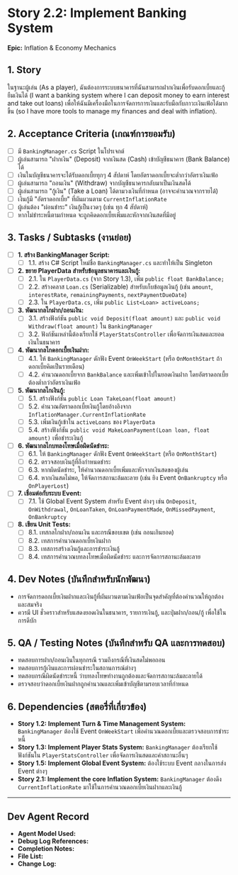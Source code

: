 # Story 2.2: Implement Banking System

**Epic:** Inflation & Economy Mechanics

## 1. Story
ในฐานะผู้เล่น (As a player), ฉันต้องการระบบธนาคารที่ฉันสามารถฝากเงินเพื่อรับดอกเบี้ยและกู้ยืมเงินได้ (I want a banking system where I can deposit money to earn interest and take out loans) เพื่อให้ฉันมีเครื่องมือในการจัดการการเงินและรับมือกับภาวะเงินเฟ้อได้มากขึ้น (so I have more tools to manage my finances and deal with inflation).

## 2. Acceptance Criteria (เกณฑ์การยอมรับ)
- [ ] มี `BankingManager.cs` Script ในโปรเจกต์
- [ ] ผู้เล่นสามารถ "ฝากเงิน" (Deposit) จากเงินสด (Cash) เข้าบัญชีธนาคาร (Bank Balance) ได้
- [ ] เงินในบัญชีธนาคารจะได้รับดอกเบี้ยทุกๆ 4 สัปดาห์ โดยอัตราดอกเบี้ยจะต่ำกว่าอัตราเงินเฟ้อ
- [ ] ผู้เล่นสามารถ "ถอนเงิน" (Withdraw) จากบัญชีธนาคารกลับมาเป็นเงินสดได้
- [ ] ผู้เล่นสามารถ "กู้เงิน" (Take a Loan) ได้ตามวงเงินที่กำหนด (อาจจะคำนวณจากรายได้)
- [ ] เงินกู้มี "อัตราดอกเบี้ย" ที่ผันผวนตาม `CurrentInflationRate`
- [ ] ผู้เล่นต้อง "ผ่อนชำระ" เงินกู้เป็นงวดๆ (เช่น ทุก 4 สัปดาห์)
- [ ] หากไม่ชำระหนี้ตามกำหนด จะถูกคิดดอกเบี้ยเพิ่มและหักจากเงินสดที่มีอยู่

## 3. Tasks / Subtasks (งานย่อย)
- [ ] **1. สร้าง BankingManager Script:**
  - [ ] 1.1. สร้าง C# Script ใหม่ชื่อ `BankingManager.cs` และทำให้เป็น Singleton

- [ ] **2. ขยาย PlayerData สำหรับข้อมูลธนาคารและเงินกู้:**
  - [ ] 2.1. ใน `PlayerData.cs` (จาก Story 1.3), เพิ่ม `public float BankBalance;`
  - [ ] 2.2. สร้างคลาส `Loan.cs` (Serializable) สำหรับเก็บข้อมูลเงินกู้ (เช่น `amount`, `interestRate`, `remainingPayments`, `nextPaymentDueDate`)
  - [ ] 2.3. ใน `PlayerData.cs`, เพิ่ม `public List<Loan> activeLoans;`

- [ ] **3. พัฒนากลไกฝาก/ถอนเงิน:**
  - [ ] 3.1. สร้างฟังก์ชัน `public void Deposit(float amount)` และ `public void Withdraw(float amount)` ใน `BankingManager`
  - [ ] 3.2. ฟังก์ชันเหล่านี้ต้องเรียกใช้ `PlayerStatsController` เพื่อจัดการเงินสดและยอดเงินในธนาคาร

- [ ] **4. พัฒนากลไกดอกเบี้ยเงินฝาก:**
  - [ ] 4.1. ให้ `BankingManager` ดักฟัง Event `OnWeekStart` (หรือ `OnMonthStart` ถ้าดอกเบี้ยคิดเป็นรายเดือน)
  - [ ] 4.2. คำนวณดอกเบี้ยจาก `BankBalance` และเพิ่มเข้าไปในยอดเงินฝาก โดยอัตราดอกเบี้ยต้องต่ำกว่าอัตราเงินเฟ้อ

- [ ] **5. พัฒนากลไกเงินกู้:**
  - [ ] 5.1. สร้างฟังก์ชัน `public Loan TakeLoan(float amount)`
  - [ ] 5.2. คำนวณอัตราดอกเบี้ยเงินกู้โดยอ้างอิงจาก `InflationManager.CurrentInflationRate`
  - [ ] 5.3. เพิ่มเงินกู้เข้าใน `activeLoans` ของ `PlayerData`
  - [ ] 5.4. สร้างฟังก์ชัน `public void MakeLoanPayment(Loan loan, float amount)` เพื่อชำระเงินกู้

- [ ] **6. พัฒนากลไกบทลงโทษเมื่อผิดนัดชำระ:**
  - [ ] 6.1. ให้ `BankingManager` ดักฟัง Event `OnWeekStart` (หรือ `OnMonthStart`)
  - [ ] 6.2. ตรวจสอบเงินกู้ที่ถึงกำหนดชำระ
  - [ ] 6.3. หากผิดนัดชำระ, ให้คำนวณดอกเบี้ยเพิ่มและหักจากเงินสดของผู้เล่น
  - [ ] 6.4. หากเงินสดไม่พอ, ให้จัดการสถานะล้มละลาย (เช่น ยิง Event `OnBankruptcy` หรือ `OnPlayerLost`)

- [ ] **7. เชื่อมต่อกับระบบ Event:**
  - [ ] 7.1. ใช้ Global Event System สำหรับ Event ต่างๆ เช่น `OnDeposit`, `OnWithdrawal`, `OnLoanTaken`, `OnLoanPaymentMade`, `OnMissedPayment`, `OnBankruptcy`

- [ ] **8. เขียน Unit Tests:**
  - [ ] 8.1. เทสกลไกฝาก/ถอนเงิน และกรณีขอบเขต (เช่น ถอนเกินยอด)
  - [ ] 8.2. เทสการคำนวณดอกเบี้ยเงินฝาก
  - [ ] 8.3. เทสการสร้างเงินกู้และการชำระเงินกู้
  - [ ] 8.4. เทสการคำนวณบทลงโทษเมื่อผิดนัดชำระ และการจัดการสถานะล้มละลาย

## 4. Dev Notes (บันทึกสำหรับนักพัฒนา)
- การจัดการดอกเบี้ยเงินฝากและเงินกู้ที่ผันผวนตามเงินเฟ้อเป็นจุดสำคัญที่ต้องคำนวณให้ถูกต้องและสมจริง
- ควรมี UI ชั่วคราวสำหรับแสดงยอดเงินในธนาคาร, รายการเงินกู้, และปุ่มฝาก/ถอน/กู้ เพื่อใช้ในการดีบัก

## 5. QA / Testing Notes (บันทึกสำหรับ QA และการทดสอบ)
- ทดสอบการฝาก/ถอนเงินในทุกกรณี รวมถึงกรณีที่เงินสดไม่พอถอน
- ทดสอบการกู้เงินและการผ่อนชำระในสถานการณ์ต่างๆ
- ทดสอบกรณีผิดนัดชำระหนี้ ว่าบทลงโทษทำงานถูกต้องและจัดการสถานะล้มละลายได้
- ตรวจสอบว่าดอกเบี้ยเงินฝากถูกคำนวณและเพิ่มเข้าบัญชีตามรอบเวลาที่กำหนด

## 6. Dependencies (สตอรี่ที่เกี่ยวข้อง)
- **Story 1.2: Implement Turn & Time Management System:** `BankingManager` ต้องใช้ Event `OnWeekStart` เพื่อคำนวณดอกเบี้ยและตรวจสอบการชำระหนี้
- **Story 1.3: Implement Player Stats System:** `BankingManager` ต้องเรียกใช้ฟังก์ชันใน `PlayerStatsController` เพื่อจัดการเงินสดและค่าสถานะอื่นๆ
- **Story 1.5: Implement Global Event System:** ต้องใช้ระบบ Event กลางในการส่ง Event ต่างๆ
- **Story 2.1: Implement the core Inflation System:** `BankingManager` ต้องดึง `CurrentInflationRate` มาใช้ในการคำนวณดอกเบี้ยเงินฝากและเงินกู้

---
## Dev Agent Record
- **Agent Model Used:**
- **Debug Log References:**
- **Completion Notes:**
- **File List:**
- **Change Log:**
